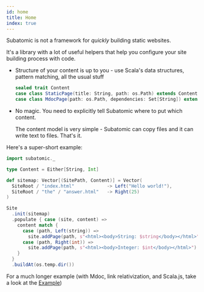 ```yaml
---
id: home
title: Home
index: true
---
```


Subatomic is not a framework for _quickly_ building static websites.

It's a library with a lot of useful helpers that help you configure your site building process
with code.

* Structure of your content is up to you - use Scala's data structures, pattern matching, 
all the usual stuff

  ```scala
  sealed trait Content
  case class StaticPage(title: String, path: os.Path) extends Content
  case class MdocPage(path: os.Path, dependencies: Set[String]) extends Content
  ```

* No magic. You need to explicitly tell Subatomic where to put which content.

  The content model is very simple - Subatomic can copy files and it can write text to files. That's it.

Here's a super-short example:

```scala mdoc
import subatomic._

type Content = Either[String, Int]

def sitemap: Vector[(SitePath, Content)] = Vector(
  SiteRoot / "index.html"            -> Left("Hello world!"),
  SiteRoot / "the" / "answer.html"   -> Right(25)
)

Site
  .init(sitemap)
  .populate { case (site, content) => 
    content match {
      case (path, Left(string)) => 
        site.addPage(path, s"<html><body>String: $string</body></html>")
      case (path, Right(int)) => 
        site.addPage(path, s"<html><body>Integer: $int</body></html>")
    }
  }
  .buildAt(os.temp.dir())
```

For a much longer example (with Mdoc, link relativization, and Scala.js, take a look at the [Example](example.html))
